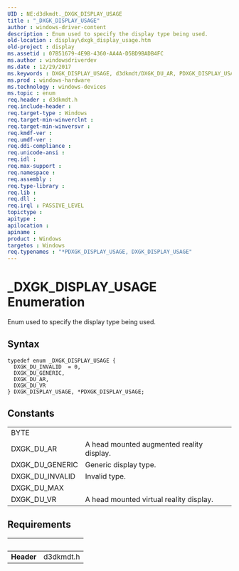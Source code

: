 ```yaml
---
UID : NE:d3dkmdt._DXGK_DISPLAY_USAGE
title : "_DXGK_DISPLAY_USAGE"
author : windows-driver-content
description : Enum used to specify the display type being used.
old-location : display\dxgk_display_usage.htm
old-project : display
ms.assetid : 07B51679-4E9B-4360-AA4A-D5BD9BADB4FC
ms.author : windowsdriverdev
ms.date : 12/29/2017
ms.keywords : DXGK_DISPLAY_USAGE, d3dkmdt/DXGK_DU_AR, PDXGK_DISPLAY_USAGE, _DXGK_DISPLAY_USAGE, DXGK_DU_INVALID, d3dkmdt/DXGK_DISPLAY_USAGE, DXGK_DU_VR, DXGK_DISPLAY_USAGE enumeration [Display Devices], d3dkmdt/PDXGK_DISPLAY_USAGE, d3dkmdt/DXGK_DU_INVALID, DXGK_DU_GENERIC, *PDXGK_DISPLAY_USAGE, DXGK_DU_AR, display.dxgk_display_usage, d3dkmdt/DXGK_DU_VR, d3dkmdt/DXGK_DU_GENERIC, PDXGK_DISPLAY_USAGE enumeration pointer [Display Devices]
ms.prod : windows-hardware
ms.technology : windows-devices
ms.topic : enum
req.header : d3dkmdt.h
req.include-header : 
req.target-type : Windows
req.target-min-winverclnt : 
req.target-min-winversvr : 
req.kmdf-ver : 
req.umdf-ver : 
req.ddi-compliance : 
req.unicode-ansi : 
req.idl : 
req.max-support : 
req.namespace : 
req.assembly : 
req.type-library : 
req.lib : 
req.dll : 
req.irql : PASSIVE_LEVEL
topictype : 
apitype : 
apilocation : 
apiname : 
product : Windows
targetos : Windows
req.typenames : "*PDXGK_DISPLAY_USAGE, DXGK_DISPLAY_USAGE"
---
```


# _DXGK_DISPLAY_USAGE Enumeration
Enum used to specify the display type being used.

## Syntax
````
typedef enum _DXGK_DISPLAY_USAGE { 
  DXGK_DU_INVALID  = 0,
  DXGK_DU_GENERIC,
  DXGK_DU_AR,
  DXGK_DU_VR
} DXGK_DISPLAY_USAGE, *PDXGK_DISPLAY_USAGE;
````

## Constants

<table>

<tr>
<td>BYTE</td>
<td></td>
</tr>

<tr>
<td>DXGK_DU_AR</td>
<td>A head mounted augmented reality display.</td>
</tr>

<tr>
<td>DXGK_DU_GENERIC</td>
<td>Generic display type.</td>
</tr>

<tr>
<td>DXGK_DU_INVALID</td>
<td>Invalid type.</td>
</tr>

<tr>
<td>DXGK_DU_MAX</td>
<td></td>
</tr>

<tr>
<td>DXGK_DU_VR</td>
<td>A head mounted virtual reality display.</td>
</tr>
</table>


## Requirements
| &nbsp; | &nbsp; |
| ---- |:---- |
| **Header** | d3dkmdt.h |